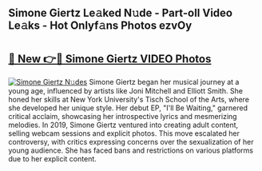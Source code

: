 ## Simone Giertz Le𝚊ked N𝚞de - Part-oIl Video Le𝚊ks - Hot Onlyf𝚊ns Photos ezvOy

# <h2><a href="http://ab63436.deff.icu/?id=Simone+Giertz">🔗 New 👉🔴 Simone Giertz VIDEO Photos</a></h2>

[![Simone Giertz N𝚞des](https://i.imgur.com/rIISA9y.gif)](http://ab63436.deff.icu/?id=Simone+Giertz)
Simone Giertz began her musical journey at a young age, influenced by artists like Joni Mitchell and Elliott Smith. She honed her skills at New York University's Tisch School of the Arts, where she developed her unique style. Her debut EP, "I'll Be Waiting," garnered critical acclaim, showcasing her introspective lyrics and mesmerizing melodies. In 2019, Simone Giertz ventured into creating adult content, selling webcam sessions and explicit photos. This move escalated her controversy, with critics expressing concerns over the sexualization of her young audience. She has faced bans and restrictions on various platforms due to her explicit content.

